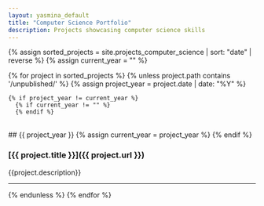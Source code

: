 ```yaml
---
layout: yasmina_default
title: "Computer Science Portfolio"
description: Projects showcasing computer science skills
---
```


{% assign sorted_projects = site.projects_computer_science | sort: "date" | reverse %}
{% assign current_year = "" %}

{% for project in sorted_projects %}
  {% unless project.path contains '/unpublished/' %}
    {% assign project_year = project.date | date: "%Y" %}
  
    {% if project_year != current_year %}
      {% if current_year != "" %}
      {% endif %}
<br>
## {{ project_year }}
      {% assign current_year = project_year %}
    {% endif %}
  
### [{{ project.title }}]({{ project.url }})
{{project.description}}

---

  {% endunless %}
{% endfor %}